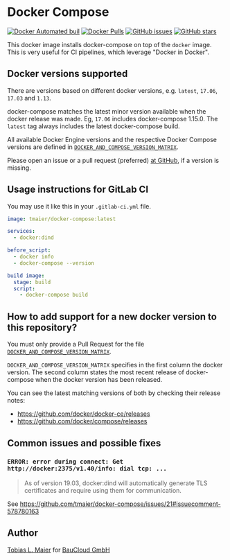 # Docker Compose

[![Docker Automated buil](https://img.shields.io/docker/automated/jc01rho/docker-compose.svg)](https://hub.docker.com/r/jc01rho/docker-compose/)
[![Docker Pulls](https://img.shields.io/docker/pulls/jc01rho/docker-compose.svg)](https://hub.docker.com/r/jc01rho/docker-compose/)
[![GitHub issues](https://img.shields.io/github/issues/jc01rho/docker-compose.svg)](https://github.com/jc01rho/docker-compose/issues)
[![GitHub stars](https://img.shields.io/github/stars/jc01rho/docker-compose.svg?style=social&label=Star)](https://github.com/jc01rho/docker-compose)

This docker image installs docker-compose on top of the `docker` image.
This is very useful for CI pipelines, which leverage "Docker in Docker".

## Docker versions supported

There are versions based on different docker versions, e.g. `latest`, `17.06`, `17.03` and `1.13`.

docker-compose matches the latest minor version available when the docker release was made. Eg, `17.06` includes docker-compose 1.15.0. The `latest` tag always includes the latest docker-compose build.

All available Docker Engine versions and the respective Docker Compose versions are defined in [`DOCKER_AND_COMPOSE_VERSION_MATRIX`](./DOCKER_AND_COMPOSE_VERSION_MATRIX).

Please open an issue or a pull request (preferred) [at GitHub](https://github.com/tmaier/docker-compose), if a version is missing.

## Usage instructions for GitLab CI

You may use it like this in your `.gitlab-ci.yml` file.

```yaml
image: tmaier/docker-compose:latest

services:
  - docker:dind

before_script:
  - docker info
  - docker-compose --version

build image:
  stage: build
  script:
    - docker-compose build
```

## How to add support for a new docker version to this repository?

You must only provide a Pull Request for the file [`DOCKER_AND_COMPOSE_VERSION_MATRIX`](./DOCKER_AND_COMPOSE_VERSION_MATRIX).

`DOCKER_AND_COMPOSE_VERSION_MATRIX` specifies in the first column the docker version. 
The second column states the most recent release of docker-compose when the docker version has been released.

You can see the latest matching versions of both by checking their release notes:
* https://github.com/docker/docker-ce/releases
* https://github.com/docker/compose/releases


## Common issues and possible fixes

### `ERROR: error during connect: Get http://docker:2375/v1.40/info: dial tcp: ...`

> As of version 19.03, docker:dind will automatically generate TLS certificates and require using them for communication.

See <https://github.com/tmaier/docker-compose/issues/21#issuecomment-578780163>

## Author

[Tobias L. Maier](http://tobiasmaier.info) for [BauCloud GmbH](https://www.baucloud.com)
